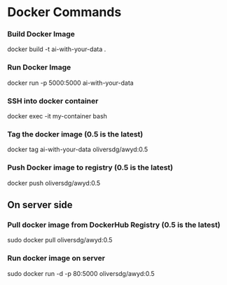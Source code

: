 # Docker Commands

### Build Docker Image
docker build -t ai-with-your-data .

### Run Docker Image
docker run -p 5000:5000 ai-with-your-data
<!-- Run "docker run -d -p 5000:5000 ai-with-your-data" to run in background-->
<!-- 4000:5000 is the temporary port while on local machine -->


### SSH into docker container
docker exec -it my-container bash


### Tag the docker image (0.5 is the latest)
docker tag ai-with-your-data oliversdg/awyd:0.5

### Push Docker image to registry (0.5 is the latest)
docker push oliversdg/awyd:0.5


## On server side

### Pull docker image from DockerHub Registry (0.5 is the latest)
sudo docker pull oliversdg/awyd:0.5

### Run docker image on server
sudo docker run -d -p 80:5000 oliversdg/awyd:0.5